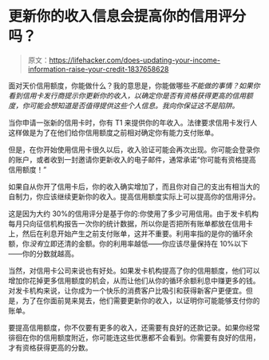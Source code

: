 # 更新你的收入信息会提高你的信用评分吗？

> 原文：<https://lifehacker.com/does-updating-your-income-information-raise-your-credit-1837658628>

面对天价信用额度，你能做什么？我的意思是，你能做哪些*不能做的事情？如果你看到信用卡发行商提示你更新你的收入，以确定你是否有资格获得更高的信用额度，你可能会想知道是否值得提供这些个人信息。我向你保证这不是陷阱。* 



当你申请一张新的信用卡时，你有 T1 来提供你的年收入。法律要求信用卡发行人这样做是为了在他们给你信用额度之前相对确定你有能力支付账单。

但是，在你开始使用信用卡很久以后，收入验证可能会再次出现。你可能会登录你的账户，或者收到一封邀请你更新收入的电子邮件，通常承诺“你可能有资格提高信用额度！”

如果自从你开了信用卡后，你的收入确实增加了，而且你对自己的支出有相当大的自制力，你应该继续更新你的收入。提高信用额度实际上可以提高你的信用评分。

这是因为大约 30%的信用评分是基于你的:你使用了多少可用信用。由于发卡机构每月只向征信机构报告一次你的统计数据，所以你是否把所有账单都放在信用卡上，然后在利息开始产生之前支付账单，这并不重要。利用率指的是你的循环余额，你*没有*立即还清的金额。你的利用率越低——你应该尽量保持在 10%以下——你的分数就越高。

当然，对信用卡公司来说也有好处。如果发卡机构提高了你的信用额度，他们可以增加你花掉更多信用额度的机会，从而让他们从你的循环余额利息中赚更多的钱。对发卡机构来说，让你成为一个快乐的消费客户比吸引和获得新客户更便宜。但是，为了在你面前晃来晃去，他们需要更新你的收入，以证明你可能能够支付你的账单。

要提高信用额度，你不仅要有更多的收入，还需要有良好的还款记录。如果你经常徘徊在你的信用额度附近，你可能连这些优惠都不会看到。你需要有良好的信用，才有资格获得更高的分数。